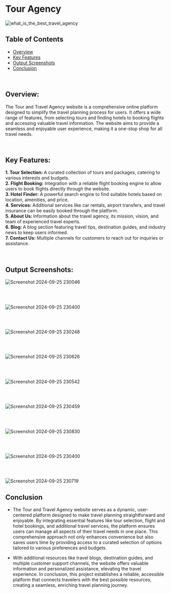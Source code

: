# Tour Agency
![what_is_the_best_travel_agency](https://github.com/user-attachments/assets/208c62a8-936f-45ea-aa55-16a9faecb009)



## Table of Contents

- [Overview](#overview)
- [Key Features](#key-features)
- [Output Screenshots](#output-screenshots)
- [Conclusion](#conclusion)

<br>  

## Overview:

The Tour and Travel Agency website is a comprehensive online platform designed to simplify the travel planning process for users. It offers a wide range of features, from selecting tours and finding hotels to booking flights and accessing valuable travel information. The website aims to provide a seamless and enjoyable user experience, making it a one-stop shop for all travel needs.




<br>

## Key Features:   


 <b>1. Tour Selection: </b>A curated collection of tours and packages, catering to various interests and budgets. <br>
 <b>2. Flight Booking:</b> Integration with a reliable flight booking engine to allow users to book flights directly through the website.<br>
 <b>3. Hotel Finder:</b> A powerful search engine to find suitable hotels based on location, amenities, and price.<br>
 <b>4. Services: </b>Additional services like car rentals, airport transfers, and travel insurance can be easily booked through the platform.<br>
 <b>5. About Us: </b>Information about the travel agency, its mission, vision, and team of experienced travel experts.<br>
 <b>6. Blog: </b>A blog section featuring travel tips, destination guides, and industry news to keep users informed.<br>
 <b>7. Contact Us:</b> Multiple channels for customers to reach out for inquiries or assistance.<br>


<br>

## Output Screenshots:

![Screenshot 2024-09-25 230046](https://github.com/user-attachments/assets/60fa4dbd-cab4-4733-bde4-1eb5409456d3)
##
<br>

![Screenshot 2024-09-25 230400](https://github.com/user-attachments/assets/6cb0d33a-5591-4dc4-bc92-46dd4f41c36b)
##
<br>

![Screenshot 2024-09-25 230248](https://github.com/user-attachments/assets/37f7f381-5da8-4d63-b785-e871186d22ad)
##
<br>

![Screenshot 2024-09-25 230626](https://github.com/user-attachments/assets/401639c9-e98e-455e-adfd-dc9888d23d68)
##
<br>

![Screenshot 2024-09-25 230542](https://github.com/user-attachments/assets/6f2c27b6-9b49-424f-aa7a-7f21ab5b5de8)
##
<br>

![Screenshot 2024-09-25 230459](https://github.com/user-attachments/assets/bb6d602a-ea4e-4464-ba53-647b4f1f5627)
##
<br>

![Screenshot 2024-09-25 230830](https://github.com/user-attachments/assets/e281dda1-1762-4b8c-8455-8c2c34a3638d)
##
<br>

![Screenshot 2024-09-25 230400](https://github.com/user-attachments/assets/f0c31b13-93a5-4b06-9db0-5a962959cdb7)
##
<br>

![Screenshot 2024-09-25 230719](https://github.com/user-attachments/assets/473da975-d204-4a18-b05d-79bf8a9b3ab3)


## Conclusion

- The Tour and Travel Agency website serves as a dynamic, user-centered platform designed to make travel planning straightforward and enjoyable. By integrating essential features like tour selection, flight and hotel bookings, and additional travel services, the platform ensures users can manage all aspects of their travel needs in one place. This comprehensive approach not only enhances convenience but also saves users time by providing access to a curated selection of options tailored to various preferences and budgets.

- With additional resources like travel blogs, destination guides, and multiple customer support channels, the website offers valuable information and personalized assistance, elevating the travel experience. In conclusion, this project establishes a reliable, accessible platform that connects travelers with the best possible resources, creating a seamless, enriching travel planning journey.
